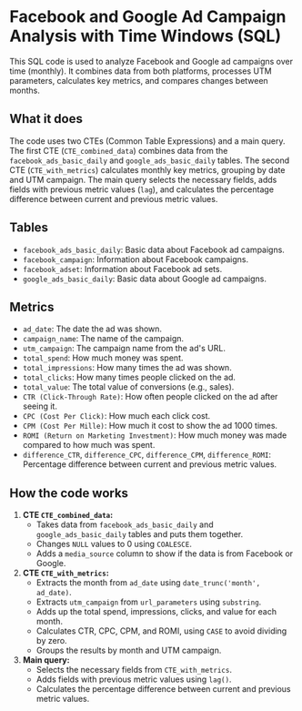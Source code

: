 # Facebook and Google Ad Campaign Analysis with Time Windows (SQL)

This SQL code is used to analyze Facebook and Google ad campaigns over time (monthly). It combines data from both platforms, processes UTM parameters, calculates key metrics, and compares changes between months.

## What it does

The code uses two CTEs (Common Table Expressions) and a main query. The first CTE (`CTE_combined_data`) combines data from the `facebook_ads_basic_daily` and `google_ads_basic_daily` tables. The second CTE (`CTE_with_metrics`) calculates monthly key metrics, grouping by date and UTM campaign. The main query selects the necessary fields, adds fields with previous metric values (`lag`), and calculates the percentage difference between current and previous metric values.

## Tables

* `facebook_ads_basic_daily`: Basic data about Facebook ad campaigns.
* `facebook_campaign`: Information about Facebook campaigns.
* `facebook_adset`: Information about Facebook ad sets.
* `google_ads_basic_daily`: Basic data about Google ad campaigns.

## Metrics

* `ad_date`: The date the ad was shown.
* `campaign_name`: The name of the campaign.
* `utm_campaign`: The campaign name from the ad's URL.
* `total_spend`: How much money was spent.
* `total_impressions`: How many times the ad was shown.
* `total_clicks`: How many times people clicked on the ad.
* `total_value`: The total value of conversions (e.g., sales).
* `CTR (Click-Through Rate)`: How often people clicked on the ad after seeing it.
* `CPC (Cost Per Click)`: How much each click cost.
* `CPM (Cost Per Mille)`: How much it cost to show the ad 1000 times.
* `ROMI (Return on Marketing Investment)`: How much money was made compared to how much was spent.
* `difference_CTR`, `difference_CPC`, `difference_CPM`, `difference_ROMI`: Percentage difference between current and previous metric values.


## How the code works

1. **CTE `CTE_combined_data`:**
    * Takes data from `facebook_ads_basic_daily` and `google_ads_basic_daily` tables and puts them together.
    * Changes `NULL` values to 0 using `COALESCE`.
    * Adds a `media_source` column to show if the data is from Facebook or Google.
2. **CTE `CTE_with_metrics`:**
    * Extracts the month from `ad_date` using `date_trunc('month', ad_date)`.
    * Extracts `utm_campaign` from `url_parameters` using `substring`.
    * Adds up the total spend, impressions, clicks, and value for each month.
    * Calculates CTR, CPC, CPM, and ROMI, using `CASE` to avoid dividing by zero.
    * Groups the results by month and UTM campaign.
3. **Main query:**
    * Selects the necessary fields from `CTE_with_metrics`.
    * Adds fields with previous metric values using `lag()`.
    * Calculates the percentage difference between current and previous metric values.
